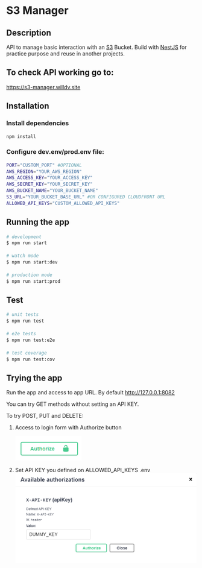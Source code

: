 # S3 Manager

## Description

API to manage basic interaction with an [S3](https://aws.amazon.com/s3) Bucket. Build with [NestJS](https://nestjs.com) for practice purpose and reuse in another projects.

## To check API working go to:

https://s3-manager.willdv.site

## Installation

### Install dependencies

```bash
npm install
```

### Configure dev.env/prod.env file:

```bash
PORT="CUSTOM_PORT" #OPTIONAL
AWS_REGION="YOUR_AWS_REGION"
AWS_ACCESS_KEY="YOUR_ACCESS_KEY"
AWS_SECRET_KEY="YOUR_SECRET_KEY"
AWS_BUCKET_NAME="YOUR_BUCKET_NAME"
S3_URL="YOUR_BUCKET_BASE_URL" #OR CONFIGURED CLOUDFRONT URL
ALLOWED_API_KEYS="CUSTOM_ALLOWED_API_KEYS"
```

## Running the app

```bash
# development
$ npm run start

# watch mode
$ npm run start:dev

# production mode
$ npm run start:prod
```

## Test

```bash
# unit tests
$ npm run test

# e2e tests
$ npm run test:e2e

# test coverage
$ npm run test:cov
```

## Trying the app

Run the app and access to app URL. By default http://127.0.0.1:8082

You can try GET methods without setting an API KEY.

To try POST, PUT and DELETE:

1. Access to login form with Authorize button

   ![Swagger auth button](./doc/authorize-button.png)

2. Set API KEY you defined on ALLOWED_API_KEYS .env
   ![Swagger auth form](./doc/authorize-form.png)

